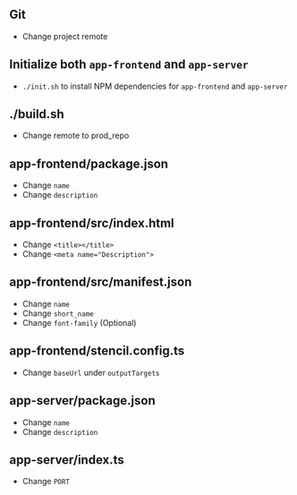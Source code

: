 ## Git

- Change project remote

## Initialize both `app-frontend` and `app-server`

- `./init.sh` to install NPM dependencies for `app-frontend` and `app-server`

## ./build.sh

- Change remote to prod_repo

## app-frontend/package.json

- Change `name`
- Change `description`

## app-frontend/src/index.html

- Change `<title></title>`
- Change `<meta name="Description">`

## app-frontend/src/manifest.json

- Change `name`
- Change `short_name`
- Change `font-family` (Optional)

## app-frontend/stencil.config.ts

- Change `baseUrl` under `outputTargets`

## app-server/package.json

- Change `name`
- Change `description`

## app-server/index.ts

- Change `PORT`

